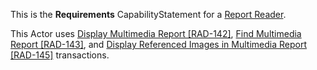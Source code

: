 This is the **Requirements** CapabilityStatement for a [Report Reader](volume-1.html#152113-report-reader).

This Actor uses [Display Multimedia Report \[RAD-142\]](RAD-142.html), [Find Multimedia Report \[RAD-143\]](RAD-143.html), and [Display Referenced Images in Multimedia Report \[RAD-145\]](RAD-145.html) transactions.
